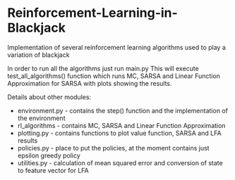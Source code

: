 # Reinforcement-Learning-in-Blackjack
Implementation of several reinforcement learning algorithms used to play a variation of blackjack


In order to run all the algorithms just run main.py
This will execute test_all_algorithms() function which runs MC, SARSA and Linear Function Approximation for SARSA with plots showing the results.

Details about other modules:
- environment.py - contains the step() function and the implementation of the environment
- rl_algorithms - contains MC, SARSA and Linear Function Approximation 
- plotting.py - contains functions to plot value function, SARSA and LFA results
- policies.py - place to put the policies, at the moment contains just epsilon greedy policy
- utilities.py - calculation of mean squared error and conversion of state to feature vector for LFA